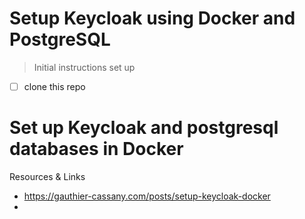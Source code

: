 # Setup Keycloak using Docker and PostgreSQL

> Initial instructions set up

- [ ] clone this repo

# Set up Keycloak and postgresql databases in Docker

Resources & Links
- https://gauthier-cassany.com/posts/setup-keycloak-docker
-
